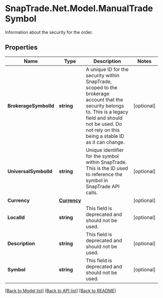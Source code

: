 # SnapTrade.Net.Model.ManualTradeSymbol
Information about the security for the order.

## Properties

Name | Type | Description | Notes
------------ | ------------- | ------------- | -------------
**BrokerageSymbolId** | **string** | A unique ID for the security within SnapTrade, scoped to the brokerage account that the security belongs to. This is a legacy field and should not be used. Do not rely on this being a stable ID as it can change. | [optional] 
**UniversalSymbolId** | **string** | Unique identifier for the symbol within SnapTrade. This is the ID used to reference the symbol in SnapTrade API calls. | [optional] 
**Currency** | [**Currency**](Currency.md) |  | [optional] 
**LocalId** | **string** | This field is deprecated and should not be used. | [optional] 
**Description** | **string** | This field is deprecated and should not be used. | [optional] 
**Symbol** | **string** | This field is deprecated and should not be used. | [optional] 

[[Back to Model list]](../README.md#documentation-for-models) [[Back to API list]](../README.md#documentation-for-api-endpoints) [[Back to README]](../README.md)

